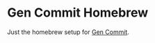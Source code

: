 # Gen Commit Homebrew
Just the homebrew setup for [Gen Commit](https://github.com/raghavpillai/gen-commit). 

